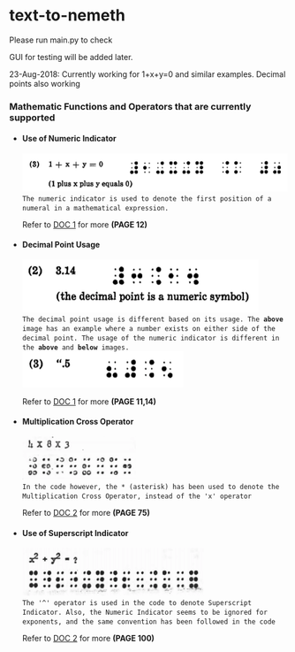 # text-to-nemeth

Please run main.py to check

GUI for testing will be added later.

23-Aug-2018:  Currently working for 1+x+y=0 and similar examples. 
              Decimal points also working
              
<h3>Mathematic Functions and Operators that are currently supported</h3>

<ul>
  <li>
    <h4>Use of Numeric Indicator</h4>
    <img src='https://github.com/hhk998402/text-to-nemeth/blob/master/SampleImages/NumericIndicator_1.png'>
    <br>
    <code>The numeric indicator is used to denote the first position of a numeral in a mathematical expression.</code>
    <p>Refer to <a href='https://github.com/hhk998402/text-to-nemeth/blob/master/ReferredDocuments/nemeth_Rules.pdf'>DOC 1</a> for more <b>(PAGE 12)</b></p>
  </li>  
  <li>
    <h4>Decimal Point Usage</h4>
    <img src='https://github.com/hhk998402/text-to-nemeth/blob/master/SampleImages/DecimalPoint_1.png'>
    <br>
  <code>The decimal point usage is different based on its usage. The <b>above</b> image has an example where a number exists on either side of the decimal point. The usage of the numeric indicator is different in the <b>above</b> and <b>below</b> images.</code>
    <br>
    <img src='https://github.com/hhk998402/text-to-nemeth/blob/master/SampleImages/DecimalPoint_2.png'>   
    <p>Refer to <a href='https://github.com/hhk998402/text-to-nemeth/blob/master/ReferredDocuments/nemeth_Rules.pdf'>DOC 1</a> for more <b>(PAGE 11,14)</b></p>
  </li>   
  <li>
    <h4>Multiplication Cross Operator</h4>
    <img src='https://github.com/hhk998402/text-to-nemeth/blob/master/SampleImages/MultiplicationExample.png'>
    <br>
    <code>In the code however, the * (asterisk) has been used to denote the Multiplication Cross Operator, instead of the 'x' operator </code>
    <p>Refer to <a href='https://github.com/hhk998402/text-to-nemeth/blob/master/ReferredDocuments/Nemeth-BrailleHandbookEdnaLaudenslager.pdf'>DOC 2</a> for more <b>(PAGE 75)</b></p>
  </li>  
  <li>
    <h4>Use of Superscript Indicator</h4>
    <img src='https://github.com/hhk998402/text-to-nemeth/blob/master/SampleImages/SuperscriptIndicator.png'>
    <br>
    <code>The '^' operator is used in the code to denote Superscript Indicator. Also, the Numeric Indicator seems to be ignored for exponents, and the same convention has been followed in the code</code>
    <p>Refer to <a href='https://github.com/hhk998402/text-to-nemeth/blob/master/ReferredDocuments/Nemeth-BrailleHandbookEdnaLaudenslager.pdf'>DOC 2</a> for more <b>(PAGE 100)</b></p>
  </li>
</ul>
